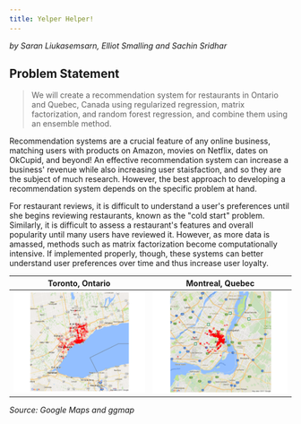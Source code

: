 ```yaml
---
title: Yelper Helper!
---
```

*by Saran Liukasemsarn, Elliot Smalling and Sachin Sridhar*

## Problem Statement

>We will create a recommendation system for restaurants in Ontario and Quebec, Canada using regularized regression, matrix factorization, and random forest regression, and combine them using an ensemble method.

Recommendation systems are a crucial feature of any online business, matching users with products on Amazon, movies on Netflix, dates on OkCupid, and beyond! An effective recommendation system can increase a business' revenue while also increasing user staisfaction, and so they are the subject of much research. However, the best approach to developing a recommendation system depends on the specific problem at hand.

For restaurant reviews, it is difficult to understand a user's preferences until she begins reviewing restaurants, known as the "cold start" problem. Similarly, it is difficult to assess a restaurant's features and overall popularity until many users have reviewed it. However, as more data is amassed, methods such as matrix factorization become computationally intensive. If implemented properly, though, these systems can better understand user preferences over time and thus increase user loyalty.

| **Toronto, Ontario**            | **Montreal, Quebec**           |
|---------------------------------|--------------------------------|
| ![png](Other_files/ontario.png) | ![png](Other_files/quebec.png) |

*Source: Google Maps and ggmap*
